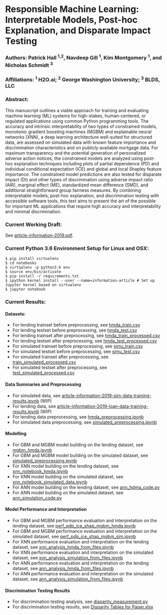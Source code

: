 # Responsible Machine Learning: Interpretable Models, Post-hoc Explanation, and Disparate Impact Testing

### Authors: Patrick Hall <sup>1,2</sup>, Navdeep Gill <sup>1</sup>, Kim Montgomery <sup>1</sup>, and Nicholas Schmidt <sup>3</sup>
### Affiliations: <sup>1</sup> H2O.ai; <sup>2</sup> George Washington University; <sup>3</sup> BLDS, LLC

### Abstract: 
This manuscript outlines a viable approach for training and evaluating machine learning (ML) systems for high-stakes, human-centered, or regulated applications using common Python programming tools. The accuracy and intrinsic interpretability of two types of constrained models, monotonic gradient boosting machines (MGBM) and explainable neural networks (XNN), a deep learning architecture well-suited for structured data, are assessed on simulated data with known feature importance and discrimination characteristics and on publicly available mortgage data. For maximum transparency and the potential generation of personalized adverse action notices, the constrained models are analyzed using post-hoc explanation techniques including plots of partial dependence (PD) and individual conditional expectation (ICE) and global and local Shapley feature importance. The constrained model predictions are also tested for disparate impact (DI) and other types of discrimination using adverse impact ratio (AIR), marginal effect (ME), standardized mean difference (SMD), and additional straightforward group fairness measures. By combining interpretable models, post-hoc explanation, and discrimination testing with accessible software tools, this text aims to present the art of the possible for important ML applications that require high accuracy and interpretability and minimal discrimination.

### Current Working Draft:

See [article-information-2019.pdf](article-information-2019.pdf).

### Current Python 3.6 Environment Setup for Linux and OSX: 

```
$ pip install virtualenv
$ cd notebooks
$ virtualenv -p python3.6 env
$ source env/bin/activate
$ pip install -r requirements.txt
$ ipython kernel install --user --name=information-article # Set up Jupyter kernel based on virtualenv
$ jupyter notebook
```

### Current Results:

#### Datasets:
* For lending trainset before preprocessing, see [hmda_train.csv](https://github.com/h2oai/article-information-2019/blob/master/data/output/hmda_train.csv)
* For lending testset before preprocessing, see [hmda_test.csv](https://github.com/h2oai/article-information-2019/blob/master/data/output/hmda_test.csv)
* For lending trainset after preprocessing, see [hmda_train_processed.csv](https://github.com/h2oai/article-information-2019/blob/master/data/output/hmda_train_processed.csv)
* For lending testset after preprocessing, see [hmda_test_processed.csv](https://github.com/h2oai/article-information-2019/blob/master/data/output/hmda_test_processed.csv)
* For simulated trainset before preprocessing, see [simu_train.csv](https://github.com/h2oai/article-information-2019/blob/master/data/output/simu_train.csv)
* For simulated testset before preprocessing, see [simu_test.csv](https://github.com/h2oai/article-information-2019/blob/master/data/output/simu_test.csv)
* For simulated trainset after preprocessing, see [train_simulated_processed.csv](https://github.com/h2oai/article-information-2019/blob/master/data/output/train_simulated_processed.csv)
* For simulated testset after preprocessing, see [test_simulated_processed.csv](https://github.com/h2oai/article-information-2019/blob/master/data/output/test_simulated_processed.csv)

#### Data Summaries and Preprocessing
* For simulated data, see [article-information-2019-sim-data-training-results.ipynb](notebooks/article-information-2019-sim-data-training-results.ipynb) (WIP)
* For lending data, see [article-information-2019-loan-data-training-results.ipynb](notebooks/article-information-2019-loan-data-training-results.ipynb) (WIP)
* For lending data preprocessing, see [hmda_preprocessing.ipynb](https://github.com/h2oai/article-information-2019/blob/master/notebooks/hmda_preprocessing.ipynb)
* For simulated data preprocessing, see [simulated_preprocessing.ipynb](https://github.com/h2oai/article-information-2019/blob/master/notebooks/simulated_preprocessing.ipynb)

#### Modelling
* For GBM and MGBM model building on the lending dataset, see [mgbm_hmda.ipynb](https://github.com/h2oai/article-information-2019/blob/master/notebooks/mgbm_hmda.ipynb)
* For GBM and MGBM model building on the simulated dataset, see [simulated_preprocessing.ipynb](https://github.com/h2oai/article-information-2019/blob/master/notebooks/simulated_preprocessing.ipynb)
* For XNN model building on the lending dataset, see [xnn_notebook_hmda.ipynb](https://github.com/h2oai/article-information-2019/blob/master/notebooks/xnn_notebook_hmda.ipynb)
* For XNN model building on the simulated dataset, see [xnn_notebook_simulated_data.ipynb](https://github.com/h2oai/article-information-2019/blob/master/notebooks/xnn_notebook_simulated_data.ipynb)
* For ANN model building on the lending dataset, see [ann_hdma_code.py](https://github.com/h2oai/article-information-2019/blob/master/notebooks/scripts/ann_hdma_code.py)
* For ANN model building on the simulated dataset, see [ann_simulation_code.py](https://github.com/h2oai/article-information-2019/blob/master/notebooks/scripts/ann_simulation_code.py)

#### Model Performance and Interpretation
* For GBM and MGBM performance evaluation and interpretation on the lending dataset, see [perf_pdp_ice_shap_mgbm_hmda.ipynb](https://github.com/h2oai/article-information-2019/blob/master/notebooks/perf_pdp_ice_shap_mgbm_hmda.ipynb)
* For GBM and MGBM performance evaluation and interpretation on the simulated dataset, see [perf_pdp_ice_shap_mgbm_sim.ipynb](https://github.com/h2oai/article-information-2019/blob/master/notebooks/perf_pdp_ice_shap_mgbm_sim.ipynb)
* For XNN performance evaluation and interpretation on the lending dataset, see [xnn_analysis_hmda_from_files.ipynb](https://github.com/h2oai/article-information-2019/blob/master/notebooks/xnn_analysis_hmda_from_files.ipynb)
* For XNN performance evaluation and interpretation on the simulated dataset, see [xnn_analysis_simulation_from_files.ipynb](https://github.com/h2oai/article-information-2019/blob/master/notebooks/xnn_analysis_simulation_from_files.ipynb)
* For ANN performance evaluation and interpretation on the lending dataset, see [ann_analysis_hmda_from_files.ipynb](https://github.com/h2oai/article-information-2019/blob/master/notebooks/ann_analysis_hmda_from_files.ipynb)
* For ANN performance evaluation and interpretation on the simulated dataset, see [ann_analysis_simulation_from_files.ipynb](https://github.com/h2oai/article-information-2019/blob/master/notebooks/ann_analysis_simulation_from_files.ipynb)

#### Discrimination Testing Results
* For discrimination testing analysis, see [disparity_measurement.py](https://github.com/h2oai/article-information-2019/blob/master/notebooks/scripts/disparity_measurement.py)
* For discrimination testing results, see [Disparity Tables for Paper.xlsx](https://github.com/h2oai/article-information-2019/blob/master/data/output/Disparity%20Tables%20for%20Paper.xlsx)



